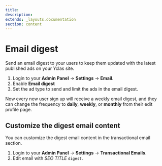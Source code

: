 ```yaml
---
title:
description:
extends: _layouts.documentation
section: content
---
```


# Email digest

Send an email digest to your users to keep them updated with the latest published ads on your Yclas site.

1. Login to your **Admin Panel** → **Settings** → **Email**.
2. Enable **Email digest**
3. Set the ad type to send and limit the ads in the email digest.

Now every new user sign up will receive a weekly email digest, and they can change the frequency to **daily**, **weekly**, or **monthly** from their edit profile page.

## Customize the digest email content

You can customize the digest email content in the transactional email section.

1. Login to your **Admin Panel** → **Settings** → **Transactional Emails**.
2. Edit email with *SEO TITLE* `digest`.
